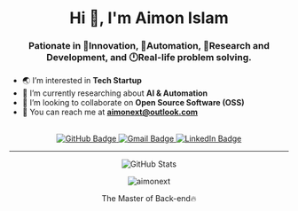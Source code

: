 <h1 align="center">Hi 👋, I'm Aimon Islam</h1>
<h3 align="center">Pationate in 🌟Innovation, 🤖Automation, 🌱Research and Development, and 🕛Real-life problem solving.</h3>

- 🌏 I’m interested in **Tech Startup**
- 🌱 I’m currently researching about **AI & Automation**
- 👀 I’m looking to collaborate on **Open Source Software (OSS)**
- 📨 You can reach me at **aimonext@outlook.com**

<br>
<div id="header" align="center">
    <div id="badges">
        <a href="https://x.com/aimonext">
            <img src="https://img.shields.io/badge/xcorp-black?style=for-the-badge&logo=x&logoColor=white" alt="GitHub Badge"/>
        </a>
        <a href="mailto:aimonext@outlook.com">
            <img src="https://img.shields.io/badge/Gmail-red?style=for-the-badge&logo=gmail&logoColor=white" alt="Gmail Badge"/>
        </a>
        <a href="https://www.linkedin.com/in/aimon-islam/">
            <img src="https://img.shields.io/badge/LinkedIn-blue?style=for-the-badge&logo=linkedin&logoColor=white" alt="LinkedIn Badge"/>
        </a>
    </div>
</div>

---

<div id="stats" align="center">
<img src="https://github-readme-stats.vercel.app/api?username=aimonext&theme=github_dark&count_private=true&show_icons=true&locale=en&hide_border=true" alt="GitHub Stats">
</div>

<p align="center">
	<img align="center" src="https://github-readme-streak-stats.herokuapp.com?user=aimonext&theme=tokyonight_duo&hide_border=true" alt="aimonext" />
	<br/>
    <p align="center"> The Master of Back-end🔥 </p>
</p>

